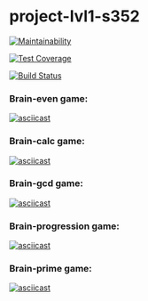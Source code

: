 # project-lvl1-s352
[![Maintainability](https://api.codeclimate.com/v1/badges/9c144fcbd1360013890d/maintainability)](https://codeclimate.com/github/mpokrovsky/project-lvl1-s352/maintainability)

[![Test Coverage](https://api.codeclimate.com/v1/badges/9c144fcbd1360013890d/test_coverage)](https://codeclimate.com/github/mpokrovsky/project-lvl1-s352/test_coverage)

[![Build Status](https://travis-ci.org/mpokrovsky/Brain-games.svg?branch=master)](https://travis-ci.org/mpokrovsky/Brain-games)

### Brain-even game:

[![asciicast](https://asciinema.org/a/228619.png)](https://asciinema.org/a/228619)

### Brain-calc game:

[![asciicast](https://asciinema.org/a/228664.png)](https://asciinema.org/a/228664)

### Brain-gcd game:

[![asciicast](https://asciinema.org/a/228666.png)](https://asciinema.org/a/228666)

### Brain-progression game:

[![asciicast](https://asciinema.org/a/228669.png)](https://asciinema.org/a/228669)

### Brain-prime game:

[![asciicast](https://asciinema.org/a/228670.png)](https://asciinema.org/a/228670)
